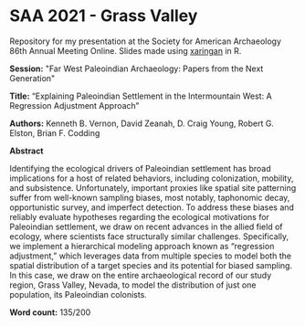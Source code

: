 
# SAA 2021 - Grass Valley

Repository for my presentation at the Society for American Archaeology 86th Annual Meeting Online. Slides made using [xaringan](https://github.com/yihui/xaringan) in R.

__Session:__ "Far West Paleoindian Archaeology: Papers from the Next Generation"

__Title:__ “Explaining Paleoindian Settlement in the Intermountain West: A Regression Adjustment Approach”

__Authors:__ Kenneth B. Vernon, David Zeanah, D. Craig Young, Robert G. Elston, Brian F. Codding

__Abstract__

Identifying the ecological drivers of Paleoindian settlement has broad implications for a host of related behaviors, including colonization, mobility, and subsistence. Unfortunately, important proxies like spatial site patterning suffer from well-known sampling biases, most notably, taphonomic decay, opportunistic survey, and imperfect detection. To address these biases and reliably evaluate hypotheses regarding the ecological motivations for Paleoindian settlement, we draw on recent advances in the allied field of ecology, where scientists face structurally similar challenges. Specifically, we implement a hierarchical modeling approach known as “regression adjustment,” which leverages data from multiple species to model both the spatial distribution of a target species and its potential for biased sampling. In this case, we draw on the entire archaeological record of our study region, Grass Valley, Nevada, to model the distribution of just one population, its Paleoindian colonists.

__Word count:__ 135/200

